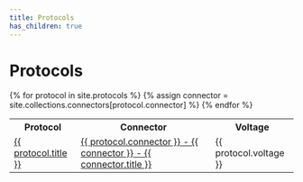 ```yaml
---
title: Protocols
has_children: true
---
```

# Protocols

<table>
    <tr>
        <th>Protocol</th>
        <th>Connector</th>
        <th>Voltage</th>
    </tr>
    {% for protocol in site.protocols %}
    <tr>
        <td><a href="{{ protocol.url }}">{{ protocol.title }}</a></td>
        {% assign connector = site.collections.connectors[protocol.connector] %}
        <td><a href="{{ connector.url }}">{{ protocol.connector }} - {{ connector }} - {{ connector.title }}</a></td>
        <td>{{ protocol.voltage }}</td>
    </tr>
    {% endfor %}
</table>
